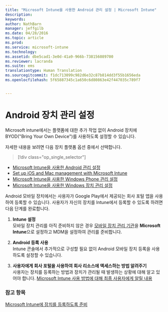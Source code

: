 ```yaml
---
title: "Microsoft Intune을 사용한 Android 관리 설정 | Microsoft Intune"
description: 
keywords: 
author: NathBarn
manager: jeffgilb
ms.date: 04/28/2016
ms.topic: article
ms.prod: 
ms.service: microsoft-intune
ms.technology: 
ms.assetid: dbe5cad1-3e0d-41a9-966b-738156089700
ms.reviewer: lacranda
ms.suite: ems
translationtype: Human Translation
ms.sourcegitcommit: f1dc713099c982d6e32c87b814dd3f55b1656eda
ms.openlocfilehash: 5f65887345c1a650c6d80863e42f447035c789f7


---
```


# Android 장치 관리 설정
Microsoft intune에서는 플랫폼에 대한 추가 작업 없이 Android 장치에 BYOD("Bring Your Own Device")를 사용하도록 설정할 수 있습니다.

자세한 내용을 보려면 다음 장치 플랫폼 옵션 중에서 선택합니다.

> [!div class="op_single_selector"]
- [Microsoft Intune을 사용한 Android 관리 설정](set-up-android-management-with-microsoft-intune.md)
- [Set up iOS and Mac management with Microsoft Intune](set-up-ios-and-mac-management-with-microsoft-intune.md)
- [Microsoft Intune을 사용한 Windows Phone 관리 설정](set-up-windows-phone-management-with-microsoft-intune.md)
- [Microsoft Intune을 사용한 Windows 장치 관리 설정](set-up-windows-device-management-with-microsoft-intune.md)

Android 모바일 장치에서는 사용자가 Google Play에서 제공되는 회사 포털 앱을 사용하여 등록할 수 있습니다. 사용자가 자신의 장치를 Intune에서 등록할 수 있도록 하려면 다음 단계를 완료합니다.

1.  **Intune 설정**<br>
    모바일 장치 관리를 아직 준비하지 않은 경우 [모바일 장치 관리 기관](get-ready-to-enroll-devices-in-microsoft-intune.md#set-mobile-device-management-authority)을 **Microsoft Intune**으로 설정하고 MDM을 설정하여 관리를 준비합니다.

2.  **Android 등록 사용**<br>
    Intune 콘솔에서 추가적으로 구성할 필요 없이 Android 모바일 장치 등록을 사용하도록 설정할 수 있습니다.

3.  **사용자에게 회사 포털을 사용하여 회사 리소스에 액세스하는 방법 알려주기**<br>
    사용자는 장치를 등록하는 방법과 장치가 관리될 때 발생하는 상황에 대해 알고 있어야 합니다. [Microsoft Intune 사용 방법에 대해 최종 사용자에게 알릴 내용](what-to-tell-your-end-users-about-using-microsoft-intune.md)

### 참고 항목
[Microsoft Intune에 장치를 등록하도록 준비](get-ready-to-enroll-devices-in-microsoft-intune.md)



<!--HONumber=Jun16_HO5-->


